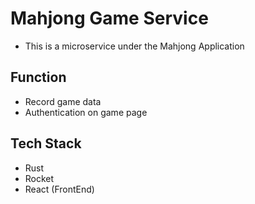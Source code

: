 # Mahjong Game Service
- This is a microservice under the Mahjong Application

## Function
- Record game data
- Authentication on game page

## Tech Stack 
- Rust
- Rocket
- React (FrontEnd)